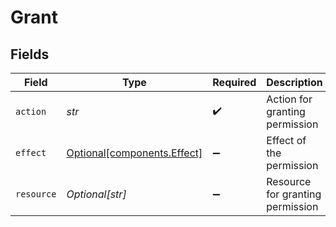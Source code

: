 # Grant


## Fields

| Field                                                        | Type                                                         | Required                                                     | Description                                                  | Example                                                      |
| ------------------------------------------------------------ | ------------------------------------------------------------ | ------------------------------------------------------------ | ------------------------------------------------------------ | ------------------------------------------------------------ |
| `action`                                                     | *str*                                                        | :heavy_check_mark:                                           | Action for granting permission                               | entity-read                                                  |
| `effect`                                                     | [Optional[components.Effect]](../../models/shared/effect.md) | :heavy_minus_sign:                                           | Effect of the permission                                     |                                                              |
| `resource`                                                   | *Optional[str]*                                              | :heavy_minus_sign:                                           | Resource for granting permission                             | entity:123:contact:f7c22299-ca72-4bca-8538-0a88eeefc947      |